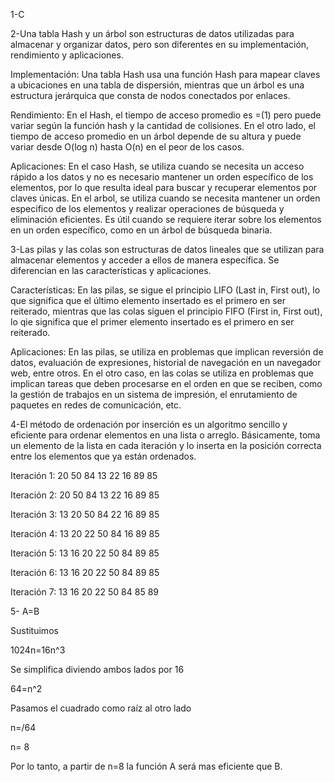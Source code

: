1-C


2-Una tabla Hash y un árbol son estructuras de datos utilizadas para almacenar y organizar datos, pero son diferentes en su implementación, rendimiento y aplicaciones.

Implementación: Una tabla Hash usa una función Hash para mapear claves a ubicaciones en una tabla de dispersión, mientras que un árbol es una estructura jerárquica que consta de nodos conectados por enlaces.

Rendimiento: En el Hash, el tiempo de acceso promedio es =(1) pero puede variar según la función hash y la cantidad de colisiones. En el otro lado, el tiempo de acceso promedio en un árbol depende de su altura y puede variar desde O(log n) hasta O(n) en el peor de los casos.

Aplicaciones: En el caso Hash, se utiliza cuando se necesita un acceso rápido a los datos y no es necesario mantener un orden específico de los elementos, por lo que resulta ideal para buscar y recuperar elementos por claves únicas. En el arbol, se utiliza cuando se necesita mantener un orden especifico de los elementos y realizar operaciones de búsqueda y eliminación eficientes. Es útil cuando se requiere iterar sobre los elementos en un orden específico, como en un árbol de búsqueda binaria.


3-Las pilas y las colas son estructuras de datos lineales que se utilizan para almacenar elementos y acceder a ellos de manera específica. Se diferencian en las características y aplicaciones.

Características: En las pilas, se sigue el principio LIFO (Last in, First out), lo que significa que el último elemento insertado es el primero en ser reiterado, mientras que las colas siguen el principio FIFO (First in, First out), lo qie significa que el primer elemento insertado es el primero en ser reiterado.

Aplicaciones: En las pilas, se utiliza en problemas que implican reversión de datos, evaluación de expresiones, historial de navegación en un navegador web, entre otros. En el otro caso, en las colas se utiliza en problemas que implican tareas que deben procesarse en el orden en que se reciben, como la gestión de trabajos en un sistema de impresión, el enrutamiento de paquetes en redes de comunicación, etc.


4-El método de ordenación por inserción es un algoritmo sencillo y eficiente para ordenar elementos en una lista o arreglo. Básicamente, toma un elemento de la lista en cada iteración y lo inserta en la posición correcta entre los elementos que ya están ordenados.

Iteración 1: 20 50 84 13 22 16 89 85

Iteración 2: 20 50 84 13 22 16 89 85

Iteración 3: 13 20 50 84 22 16 89 85

Iteración 4: 13 20 22 50 84 16 89 85

Iteración 5: 13 16 20 22 50 84 89 85

Iteración 6: 13 16 20 22 50 84 89 85

Iteración 7: 13 16 20 22 50 84 85 89


5- A=B

Sustituimos

1024n=16n^3

Se simplifica diviendo ambos lados por 16

64=n^2

Pasamos el cuadrado como raíz al otro lado

n=\/64

n= 8

Por lo tanto, a partir de n=8 la función A será mas eficiente que B.
